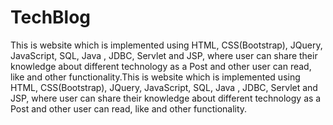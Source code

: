 # TechBlog


This is website which is implemented using HTML, CSS(Bootstrap), JQuery, JavaScript, SQL, Java , JDBC, Servlet and JSP, where user can share their knowledge about different technology as a Post and other user can read, like and other functionality.This is website which is implemented using HTML, CSS(Bootstrap), JQuery, JavaScript, SQL, Java , JDBC, Servlet and JSP, where user can share their knowledge about different technology as a Post and other user can read, like and other functionality.
